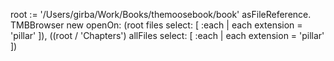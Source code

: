 root := '/Users/girba/Work/Books/themoosebook/book' asFileReference.
TMBBrowser new openOn: 
	(root files select: [ :each | each extension = 'pillar' ]), 
	((root / 'Chapters') allFiles select: [ :each | each extension = 'pillar' ])
